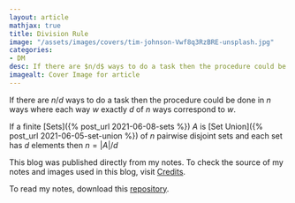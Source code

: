 ```yaml
---
layout: article
mathjax: true
title: Division Rule
image: "/assets/images/covers/tim-johnson-Vwf8q3RzBRE-unsplash.jpg"
categories:
- DM
desc: If there are $n/d$ ways to do a task then the procedure could be done in $n$ ways where each way $w$ exactly $d$ of $n$ ways correspond to $w$. 
imagealt: Cover Image for article
---
```


If there are $n/d$ ways to do a task then the procedure could be done in $n$ ways where each way $w$ exactly $d$ of $n$ ways correspond to $w$.

























































































































































































































































































































































































































If a finite [Sets]({% post_url 2021-06-08-sets %}) $A$ is [Set Union]({% post_url 2021-06-05-set-union %}) of $n$ pairwise disjoint sets and each set has $d$ elements then $n = |A|/d$

























































































































































































































































































































































































































This blog was published directly from my notes.
To check the source of my notes and images used in this blog, visit <a href="/credits.html" target="_blank">Credits</a>.

To read my notes, download this <a href="https://github.com/bovem/CS" target="blank">repository</a>.